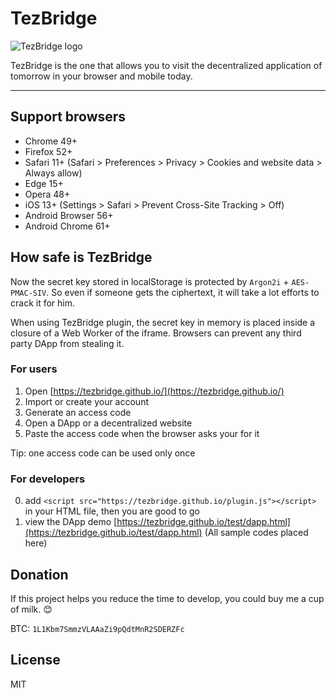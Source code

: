 # TezBridge

![TezBridge logo](https://raw.githubusercontent.com/tezbridge/tezbridge.github.io/ui/css/logo-frame.png)

TezBridge is the one that allows you to visit the decentralized application of tomorrow in your browser and mobile today.

---

## Support browsers
* Chrome 49+
* Firefox 52+
* Safari 11+ (Safari > Preferences > Privacy > Cookies and website data > Always allow)
* Edge 15+
* Opera 48+
* iOS 13+ (Settings > Safari > Prevent Cross-Site Tracking > Off)
* Android Browser 56+
* Android Chrome 61+

## How safe is TezBridge
Now the secret key stored in localStorage is protected by `Argon2i` + `AES-PMAC-SIV`.
So even if someone gets the ciphertext, it will take a lot efforts to crack it for him.

When using TezBridge plugin, the secret key in memory is placed inside a closure of a Web Worker of the iframe.
Browsers can prevent any third party DApp from stealing it.

### For users
1. Open [https://tezbridge.github.io/](https://tezbridge.github.io/)
2. Import or create your account
3. Generate an access code
4. Open a DApp or a decentralized website
5. Paste the access code when the browser asks your for it

Tip: one access code can be used only once

### For developers
0. add `<script src="https://tezbridge.github.io/plugin.js"></script>` in your HTML file, then you are good to go
1. view the DApp demo [https://tezbridge.github.io/test/dapp.html](https://tezbridge.github.io/test/dapp.html) (All sample codes placed here)

## Donation
If this project helps you reduce the time to develop, you could buy me a cup of milk. 😊

BTC: `1L1Kbm7SmmzVLAAaZi9pQdtMnR2SDERZFc`

## License
MIT
